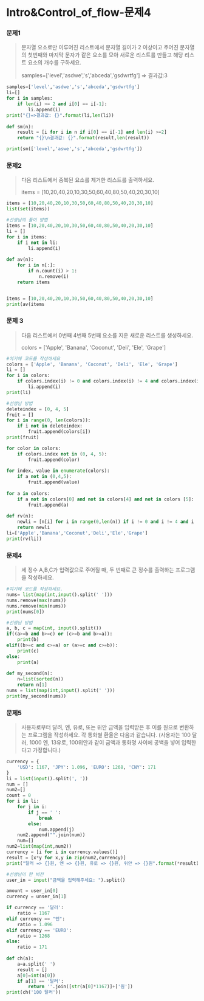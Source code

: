 # Intro&Control_of_flow-문제4

### 문제1

> 문자열 요소로만 이루어진 리스트에서 문자열 길이가 2 이상이고 주어진 문자열의 첫번째와 마지막 문자가 같은 요소를 모아 새로운 리스트를 만들고 해당 리스트 요소의 개수를 구하세요.
>
> samples=['level','asdwe','s','abceda','gsdwrtfg'] => 결과값:3

```python
samples=['level','asdwe','s','abceda','gsdwrtfg']
li=[]
for i in samples:
    if len(i) >= 2 and i[0] == i[-1]:
        li.append(i)
print("{}=>결과값: {}".format(li,len(li))
      
def sm(n):
    result = [i for i in n if i[0] == i[-1] and len(i) >=2]
    return "{}\n결과값: {}".format(result,len(result))

print(sm(['level','aswe','s','abceda','gsdwrtfg'])
```

### 문제2

> 다음 리스트에서 중복된 요소를 제거한 리스트를 출력하세요.
>
> items = [10,20,40,20,10,30,50,60,40,80,50,40,20,30,10]

```python
items = [10,20,40,20,10,30,50,60,40,80,50,40,20,30,10]
list(set(items))

#선생님의 풀이 방법
items = [10,20,40,20,10,30,50,60,40,80,50,40,20,30,10]
li = []
for i in items:
    if i not in li:
        li.append(i)
        
def av(n):
    for i in n[:]:
        if n.count(i) > 1:
            n.remove(i)
    return items


items = [10,20,40,20,10,30,50,60,40,80,50,40,20,30,10]
print(av(items
```

### 문제 3

> 다음 리스트에서 0번째 4번째 5번째 요소를 지운 새로운 리스트를 생성하세요.
>
> colors = ['Apple', 'Banana', 'Coconut', 'Deli', 'Ele', 'Grape']

```python
#여기에 코드를 작성하세요
colors = ['Apple', 'Banana', 'Coconut', 'Deli', 'Ele', 'Grape']
li = []
for i in colors:
    if colors.index(i) != 0 and colors.index(i) != 4 and colors.index(i) != 5:
        li.append(i)
print(li)

#선생님 방법
deleteindex = [0, 4, 5]
fruit = []
for i in range(0, len(colors)):
    if i not in deleteindex:
        fruit.append(colors[i])
print(fruit)

for color in colors:
    if colors.index not in (0, 4, 5):
        fruit.append(color)
        
for index, value in enumerate(colors):
    if a not in (0,4,5):
        fruit.append(value)
        
for a in colors:
    if a not in colors[0] and not in colors[4] and not in colors [5]:
        fruit.append(a)
        
def rv(n):
    newli = [n[i] for i in range(0,len(n)) if i != 0 and i != 4 and i !=5]
    return newli
li=['Apple','Banana','Coconut','Deli','Ele','Grape']
print(rv(li))
```

### 문제4

> 세 정수 A,B,C가 입력값으로 주어질 때, 두 번째로 큰 정수를 출력하는 프로그램을 작성하세요.

```python
#여기에 코드를 작성하세요.
nums= list(map(int,input().split(' ')))
nums.remove(max(nums))
nums.remove(min(nums))
print(nums[0])

#선생님 방법
a, b, c = map(int, input().split())
if((a>=b and b>=c) or (c>=b and b>=a)):
    print(b)
elif((b>=c and c>=a) or (a>=c and c>=b)):
    print(c)
else:
    print(a)
    
def my_second(n):
    n=list(sorted(n))
    return n[1]
nums = list(map(int,input().split(' ')))
print(my_second(nums))

```

### 문제5

> 사용자로부터 달려, 엔, 유로, 또는 위안 금액을 입력받은 후 이를 원으로 변환하는 프로그램을 작성하세요. 각 통화별 환율은 다음과 같습니다. (사용자는 100 달러, 1000 엔,  13유로, 100위안과 같이 금액과 통화명 사이에 공백을 넣어 입력한다고 가정합니다.)

```python
currency = {
    'USD': 1167, 'JPY': 1.096, 'EURO': 1268, 'CNY': 171
}
li = list(input().split(', '))
num = []
num2=[]
count = 0
for i in li:
    for j in i:
        if j == ' ':
            break
        else:
            num.append(j)
    num2.append("".join(num))
    num=[]
num2=list(map(int,num2))
currency = [i for i in currency.values()]
result = [x*y for x,y in zip(num2,currency)]
print("달러 => {}원, 엔 => {}원, 유로 => {}원, 위안 => {}원".format(*result))

#선생님이 한 버전
user_in = input("금액을 입력해주세요: ").split()

amount = user_in[0]
currency = unser_in[1]

if currency == '달러':
    ratio = 1167
elif currency == "엔":
    ratio = 1.096
elif currency == 'EURO':
    ratio = 1268
else:
    ratio = 171
    
def ch(a):
    a=a.split(' ')
    result = []
    a[0]=int(a[0])
    if a[1] == '달러':
        return ''.join([str(a[0]*1167)]+['원'])
print(ch('100 달러'))


```

